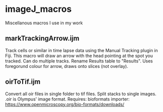 # imageJ_macros
Miscellanous macros I use in my work



## markTrackingArrow.ijm
Track cells or similar in time lapse data using the Manual Tracking plugin in Fiji.
This macro will draw an arrow with the head pointing at the spot you tracked. 
Can do multiple tracks.
Rename Results table to "Results".
Uses foregorund colour for arrow, draws onto slices (not overlay). 


## oirToTif.ijm
Convert all oir files in single folder to tif files.
Split stacks  to single images. 
.oir is Olympus' image format.
Requires: bioformats importer: https://www.openmicroscopy.org/bio-formats/downloads/